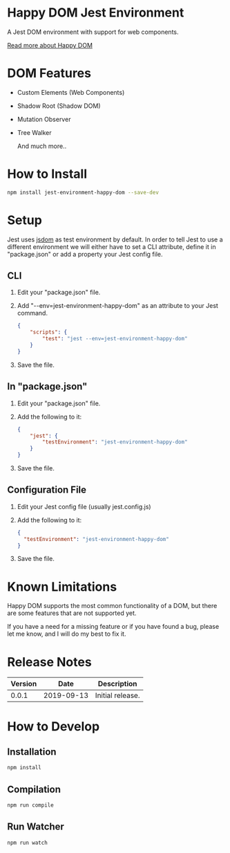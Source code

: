 # Happy DOM Jest Environment
A Jest DOM environment with support for web components.

[Read more about Happy DOM](https://github.com/capricorn86/happy-dom)



# DOM Features

- Custom Elements (Web Components)

- Shadow Root (Shadow DOM)

- Mutation Observer

- Tree Walker
  

  And much more..




# How to Install

```bash
npm install jest-environment-happy-dom --save-dev
```




# Setup

Jest uses [jsdom](https://github.com/jsdom/jsdom) as test environment by default. In order to tell Jest to use a different environment we will either have to set a CLI attribute, define it in "package.json" or add a property your Jest config file.



## CLI

1. Edit your "package.json" file.
2. Add "--env=jest-environment-happy-dom" as an attribute to your Jest command.

    ```json
    {
        "scripts": {
            "test": "jest --env=jest-environment-happy-dom"
        }
    }
    ```

3. Save the file.


## In "package.json"

1. Edit your "package.json" file.
2. Add the following to it:

    ```json
    {
        "jest": {
            "testEnvironment": "jest-environment-happy-dom"
        }
    }
    ```

3. Save the file.



## Configuration File
1. Edit your Jest config file (usually jest.config.js)
2. Add the following to it:

    ```json
    {
      "testEnvironment": "jest-environment-happy-dom"
    }
    ```

3. Save the file.



# Known Limitations

Happy DOM supports the most common functionality of a DOM, but there are some features that are not supported yet. 

If you have a need for a missing feature or if you have found a bug, please let me know, and I will do my best to fix it.



# Release Notes

| Version | Date       | Description      |
| ------- | ---------- | ---------------- |
| 0.0.1   | 2019-09-13 | Initial release. |



# How to Develop



## Installation

```bash
npm install
```



## Compilation

```bash
npm run compile
```



## Run Watcher

```bash
npm run watch
```

